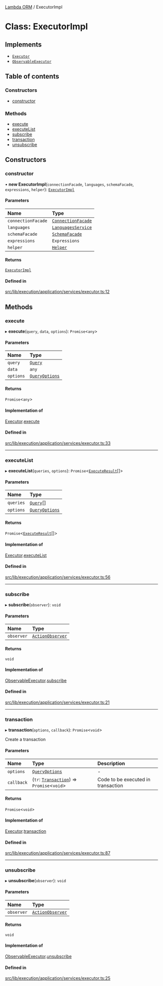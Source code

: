 [Lambda ORM](../README.md) / ExecutorImpl

# Class: ExecutorImpl

## Implements

- [`Executor`](../interfaces/Executor.md)
- [`ObservableExecutor`](../interfaces/ObservableExecutor.md)

## Table of contents

### Constructors

- [constructor](ExecutorImpl.md#constructor)

### Methods

- [execute](ExecutorImpl.md#execute)
- [executeList](ExecutorImpl.md#executelist)
- [subscribe](ExecutorImpl.md#subscribe)
- [transaction](ExecutorImpl.md#transaction)
- [unsubscribe](ExecutorImpl.md#unsubscribe)

## Constructors

### constructor

• **new ExecutorImpl**(`connectionFacade`, `languages`, `schemaFacade`, `expressions`, `helper`): [`ExecutorImpl`](ExecutorImpl.md)

#### Parameters

| Name | Type |
| :------ | :------ |
| `connectionFacade` | [`ConnectionFacade`](ConnectionFacade.md) |
| `languages` | [`LanguagesService`](LanguagesService.md) |
| `schemaFacade` | [`SchemaFacade`](SchemaFacade.md) |
| `expressions` | `Expressions` |
| `helper` | [`Helper`](Helper.md) |

#### Returns

[`ExecutorImpl`](ExecutorImpl.md)

#### Defined in

[src/lib/execution/application/services/executor.ts:12](https://github.com/FlavioLionelRita/lambdaorm/blob/01807f7a/src/lib/execution/application/services/executor.ts#L12)

## Methods

### execute

▸ **execute**(`query`, `data`, `options`): `Promise`\<`any`\>

#### Parameters

| Name | Type |
| :------ | :------ |
| `query` | [`Query`](Query.md) |
| `data` | `any` |
| `options` | [`QueryOptions`](../interfaces/QueryOptions.md) |

#### Returns

`Promise`\<`any`\>

#### Implementation of

[Executor](../interfaces/Executor.md).[execute](../interfaces/Executor.md#execute)

#### Defined in

[src/lib/execution/application/services/executor.ts:33](https://github.com/FlavioLionelRita/lambdaorm/blob/01807f7a/src/lib/execution/application/services/executor.ts#L33)

___

### executeList

▸ **executeList**(`queries`, `options`): `Promise`\<[`ExecuteResult`](../interfaces/ExecuteResult.md)[]\>

#### Parameters

| Name | Type |
| :------ | :------ |
| `queries` | [`Query`](Query.md)[] |
| `options` | [`QueryOptions`](../interfaces/QueryOptions.md) |

#### Returns

`Promise`\<[`ExecuteResult`](../interfaces/ExecuteResult.md)[]\>

#### Implementation of

[Executor](../interfaces/Executor.md).[executeList](../interfaces/Executor.md#executelist)

#### Defined in

[src/lib/execution/application/services/executor.ts:56](https://github.com/FlavioLionelRita/lambdaorm/blob/01807f7a/src/lib/execution/application/services/executor.ts#L56)

___

### subscribe

▸ **subscribe**(`observer`): `void`

#### Parameters

| Name | Type |
| :------ | :------ |
| `observer` | [`ActionObserver`](ActionObserver.md) |

#### Returns

`void`

#### Implementation of

[ObservableExecutor](../interfaces/ObservableExecutor.md).[subscribe](../interfaces/ObservableExecutor.md#subscribe)

#### Defined in

[src/lib/execution/application/services/executor.ts:21](https://github.com/FlavioLionelRita/lambdaorm/blob/01807f7a/src/lib/execution/application/services/executor.ts#L21)

___

### transaction

▸ **transaction**(`options`, `callback`): `Promise`\<`void`\>

Create a transaction

#### Parameters

| Name | Type | Description |
| :------ | :------ | :------ |
| `options` | [`QueryOptions`](../interfaces/QueryOptions.md) | - |
| `callback` | (`tr`: [`Transaction`](Transaction.md)) => `Promise`\<`void`\> | Code to be executed in transaction |

#### Returns

`Promise`\<`void`\>

#### Implementation of

[Executor](../interfaces/Executor.md).[transaction](../interfaces/Executor.md#transaction)

#### Defined in

[src/lib/execution/application/services/executor.ts:87](https://github.com/FlavioLionelRita/lambdaorm/blob/01807f7a/src/lib/execution/application/services/executor.ts#L87)

___

### unsubscribe

▸ **unsubscribe**(`observer`): `void`

#### Parameters

| Name | Type |
| :------ | :------ |
| `observer` | [`ActionObserver`](ActionObserver.md) |

#### Returns

`void`

#### Implementation of

[ObservableExecutor](../interfaces/ObservableExecutor.md).[unsubscribe](../interfaces/ObservableExecutor.md#unsubscribe)

#### Defined in

[src/lib/execution/application/services/executor.ts:25](https://github.com/FlavioLionelRita/lambdaorm/blob/01807f7a/src/lib/execution/application/services/executor.ts#L25)
